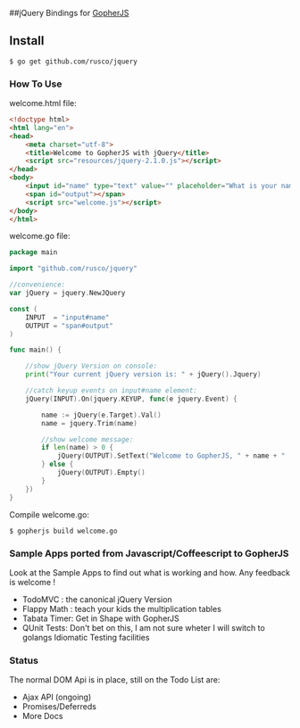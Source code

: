 ##jQuery Bindings for [GopherJS](http://github.com/gopherjs/gopherjs) 

## Install

    $ go get github.com/rusco/jquery

### How To Use

welcome.html file:
```html
<!doctype html>
<html lang="en">
<head>
    <meta charset="utf-8">
    <title>Welcome to GopherJS with jQuery</title>
    <script src="resources/jquery-2.1.0.js"></script>
</head>
<body>
    <input id="name" type="text" value="" placeholder="What is your name ?" autofocus/>
    <span id="output"></span>
    <script src="welcome.js"></script>
</body>
</html>
```

welcome.go file:

```go
package main

import "github.com/rusco/jquery"

//convenience:
var jQuery = jquery.NewJQuery

const (
	INPUT  = "input#name"
	OUTPUT = "span#output"
)

func main() {

	//show jQuery Version on console:
	print("Your current jQuery version is: " + jQuery().Jquery)

	//catch keyup events on input#name element:
	jQuery(INPUT).On(jquery.KEYUP, func(e jquery.Event) {

		name := jQuery(e.Target).Val()
		name = jquery.Trim(name)

		//show welcome message:
		if len(name) > 0 {
			jQuery(OUTPUT).SetText("Welcome to GopherJS, " + name + " !")
		} else {
			jQuery(OUTPUT).Empty()
		}
	})
}
```

Compile welcome.go:

    $ gopherjs build welcome.go
    

### Sample Apps ported from Javascript/Coffeescript to GopherJS 
	
Look at the Sample Apps to find out what is working and how. Any feedback is welcome !

- TodoMVC :  	the canonical jQuery Version
- Flappy Math : teach your kids the multiplication tables
- Tabata Timer: Get in Shape with GopherJS
- QUnit Tests:	Don't bet on this, I am not sure wheter I will switch to golangs Idiomatic Testing facilities 

### Status

The normal DOM Api is in place, still on the Todo List are:

- Ajax API (ongoing)
- Promises/Deferreds
- More Docs



